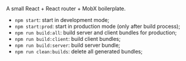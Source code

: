 A small React + React router + MobX boilerplate.

- `npm start`: start in development mode;
- `npm start:prod`: start in production mode (only after build process);
- `npm run build:all`: build server and client bundles for production;
- `npm run build:client`: build client bundles;
- `npm run build:server`: build server bundle;
- `npm run clean:builds`: delete all generated bundles;